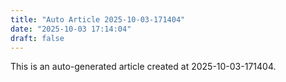 ```yaml
---
title: "Auto Article 2025-10-03-171404"
date: "2025-10-03 17:14:04"
draft: false
---
```


This is an auto-generated article created at 2025-10-03-171404.